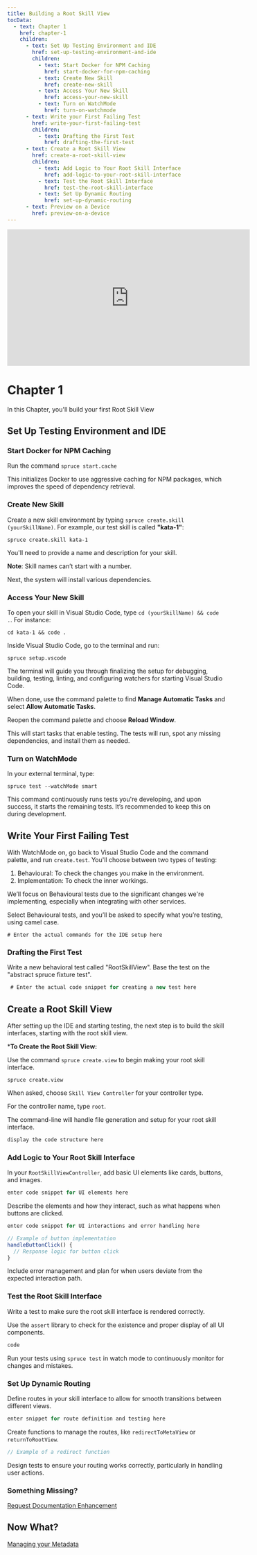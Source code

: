 ```yaml
---
title: Building a Root Skill View
tocData:
  - text: Chapter 1
    href: chapter-1
    children:
      - text: Set Up Testing Environment and IDE
        href: set-up-testing-environment-and-ide
        children:
          - text: Start Docker for NPM Caching
            href: start-docker-for-npm-caching
          - text: Create New Skill
            href: create-new-skill
          - text: Access Your New Skill
            href: access-your-new-skill
          - text: Turn on WatchMode
            href: turn-on-watchmode
      - text: Write your First Failing Test
        href: write-your-first-failing-test
        children:
          - text: Drafting the First Test
            href: drafting-the-first-test
      - text: Create a Root Skill View
        href: create-a-root-skill-view
        children:
          - text: Add Logic to Your Root Skill Interface
            href: add-logic-to-your-root-skill-interface
          - text: Test the Root Skill Interface
            href: test-the-root-skill-interface
          - text: Set Up Dynamic Routing
            href: set-up-dynamic-routing
      - text: Preview on a Device
        href: preview-on-a-device
---
```



<div class="video-container">
    <iframe width="560" height="315" src="https://www.youtube.com/embed/SiUckNpPLag?si=SCepKnOJDJKmLbC-" title="YouTube video player" frameborder="0" allow="accelerometer; autoplay; clipboard-write; encrypted-media; gyroscope; picture-in-picture; web-share" allowfullscreen></iframe>
</div>

# Chapter 1
In this Chapter, you'll build your first Root Skill View

## Set Up Testing Environment and IDE

### Start Docker for NPM Caching
Run the command `spruce start.cache`

This initializes Docker to use aggressive caching for NPM packages, which improves the speed of dependency retrieval.

### Create New Skill
Create a new skill environment by typing `spruce create.skill (yourSkillName)`. For example, our test skill is called **"kata-1"**:

```shell
spruce create.skill kata-1
```

You'll need to provide a name and description for your skill.

**Note**: Skill names can’t start with a number.

Next, the system will install various dependencies.

### Access Your New Skill
To open your skill in Visual Studio Code, type `cd (yourSkillName) && code .`. For instance:
```shell
cd kata-1 && code .
```
Inside Visual Studio Code, go to the terminal and run:
```shell
spruce setup.vscode
```

The terminal will guide you through finalizing the setup for debugging, building, testing, linting, and configuring watchers for starting Visual Studio Code.

When done, use the command palette to find **Manage Automatic Tasks** and select **Allow Automatic Tasks**.

Reopen the command palette and choose **Reload Window**.

This will start tasks that enable testing. The tests will run, spot any missing dependencies, and install them as needed.

### Turn on WatchMode
In your external terminal, type:

```shell
spruce test --watchMode smart
```
This command continuously runs tests you're developing, and upon success, it starts the remaining tests. It’s recommended to keep this on during development.

## Write Your First Failing Test
With WatchMode on, go back to Visual Studio Code and the command palette, and run `create.test`.
You'll choose between two types of testing:
  1. Behavioural: To check the changes you make in the environment.
  2. Implementation: To check the inner workings.

We’ll focus on Behavioural tests due to the significant changes we're implementing, especially when integrating with other services.

Select Behavioural tests, and you’ll be asked to specify what you’re testing, using camel case.

```shell
# Enter the actual commands for the IDE setup here
```

### Drafting the First Test
Write a new behavioral test called "RootSkillView".
Base the test on the "abstract spruce fixture test".

```typescript
 # Enter the actual code snippet for creating a new test here
```

## Create a Root Skill View

After setting up the IDE and starting testing, the next step is to build the skill interfaces, starting with the root skill view.

***To Create the Root Skill View:**

Use the command `spruce create.view` to begin making your root skill interface.

```shell
spruce create.view
```

When asked, choose `Skill View Controller` for your controller type.

For the controller name, type `root`.

The command-line will handle file generation and setup for your root skill interface.

```ts
display the code structure here
```

### Add Logic to Your Root Skill Interface

In your `RootSkillViewController`, add basic UI elements like cards, buttons, and images.

```ts
enter code snippet for UI elements here
```

Describe the elements and how they interact, such as what happens when buttons are clicked.

```ts
enter code snippet for UI interactions and error handling here
```

```typescript
// Example of button implementation
handleButtonClick() {
  // Response logic for button click
}
```

Include error management and plan for when users deviate from the expected interaction path.

### Test the Root Skill Interface

Write a test to make sure the root skill interface is rendered correctly.

Use the `assert` library to check for the existence and proper display of all UI components.

```typescript
code
```

Run your tests using `spruce test` in watch mode to continuously monitor for changes and mistakes.

### Set Up Dynamic Routing

Define routes in your skill interface to allow for smooth transitions between different views.

```ts
enter snippet for route definition and testing here
```

Create functions to manage the routes, like `redirectToMetaView` or `returnToRootView`.

```typescript
// Example of a redirect function
```

Design tests to ensure your routing works correctly, particularly in handling user actions.

### Something Missing?

<div class="grid-buttons">
    <a class="btn" href="https://forms.gle/2ZMtwUxg1egV8sHT8">Request Documentation Enhancement</a>
</div>

## Now What?

<div class="grid-buttons">
    <a class="btn" href="{{ '/training/building-a-skill/metadata/' | url }}">Managing your Metadata</a>
</div>